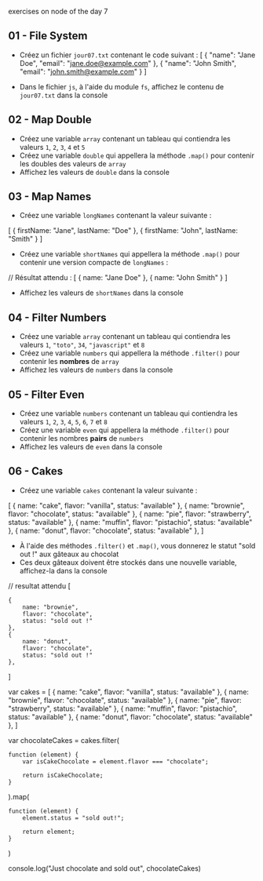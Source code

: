 exercises on node of the day 7

## 01 - File System

- Créez un fichier `jour07.txt` contenant le code suivant :
[
	{
		"name": "Jane Doe",
		"email": "jane.doe@example.com"
	},
	{
		"name": "John Smith",
		"email": "john.smith@example.com"
	}
]

- Dans le fichier `js`, à l'aide du module `fs`, affichez le contenu de `jour07.txt` dans la console

## 02 - Map Double

- Créez une variable `array` contenant un tableau qui contiendra les valeurs `1`, `2`, `3`, `4` et `5`
- Créez une variable `double` qui appellera la méthode `.map()` pour contenir les doubles des valeurs de `array`
- Affichez les valeurs de `double` dans la console

## 03 - Map Names

- Créez une variable `longNames` contenant la valeur suivante :


[
	{
		firstName: "Jane",
		lastName: "Doe"
	},
	{
		firstName: "John",
		lastName: "Smith"
	}
]

- Créez une variable `shortNames` qui appellera la méthode `.map()` pour contenir une version compacte de `longNames` :


// Résultat attendu :
[
	{
		name: "Jane Doe"
	},
	{
		name: "John Smith"
	}
]


- Affichez les valeurs de `shortNames` dans la console

## 04 - Filter Numbers

- Créez une variable `array` contenant un tableau qui contiendra les valeurs `1`, `"toto"`, `34`, `"javascript"` et `8`
- Créez une variable `numbers` qui appellera la méthode `.filter()` pour contenir les **nombres** de `array`
- Affichez les valeurs de `numbers` dans la console

## 05 - Filter Even

- Créez une variable `numbers` contenant un tableau qui contiendra les valeurs `1`, `2`, `3`, `4`, `5`, `6`, `7` et `8`
- Créez une variable `even` qui appellera la méthode `.filter()` pour contenir les nombres **pairs** de `numbers`
- Affichez les valeurs de `even` dans la console

## 06 - Cakes

- Créez une variable `cakes` contenant la valeur suivante :

[
	{
		name: "cake",
		flavor: "vanilla",
		status: "available"
	},
	{
		name: "brownie",
		flavor: "chocolate",
		status: "available"
	},
	{
		name: "pie",
		flavor: "strawberry",
		status: "available"
	},
	{
		name: "muffin",
		flavor: "pistachio",
		status: "available"
	},
	{
		name: "donut",
		flavor: "chocolate",
		status: "available"
	},
]

- À l'aide des méthodes `.filter()` et `.map()`, vous donnerez le statut "sold out !" aux gâteaux au chocolat
- Ces deux gâteaux doivent être stockés dans une nouvelle variable, affichez-la dans la console

// resultat attendu
[
	
	{
		name: "brownie",
		flavor: "chocolate",
		status: "sold out !"
	},
	{
		name: "donut",
		flavor: "chocolate",
		status: "sold out !"
	},
]


var cakes = [
    {
        name: "cake",
        flavor: "vanilla",
        status: "available"
    },
    {
        name: "brownie",
        flavor: "chocolate",
        status: "available"
    },
    {
        name: "pie",
        flavor: "strawberry",
        status: "available"
    },
    {
        name: "muffin",
        flavor: "pistachio",
        status: "available"
    },
    {
        name: "donut",
        flavor: "chocolate",
        status: "available"
    },
]

var chocolateCakes = cakes.filter(

    function (element) {
        var isCakeChocolate = element.flavor === "chocolate";

        return isCakeChocolate;
    }

).map(

    function (element) {
        element.status = "sold out!";

        return element;
    }

)

console.log("Just chocolate and sold out", chocolateCakes)
